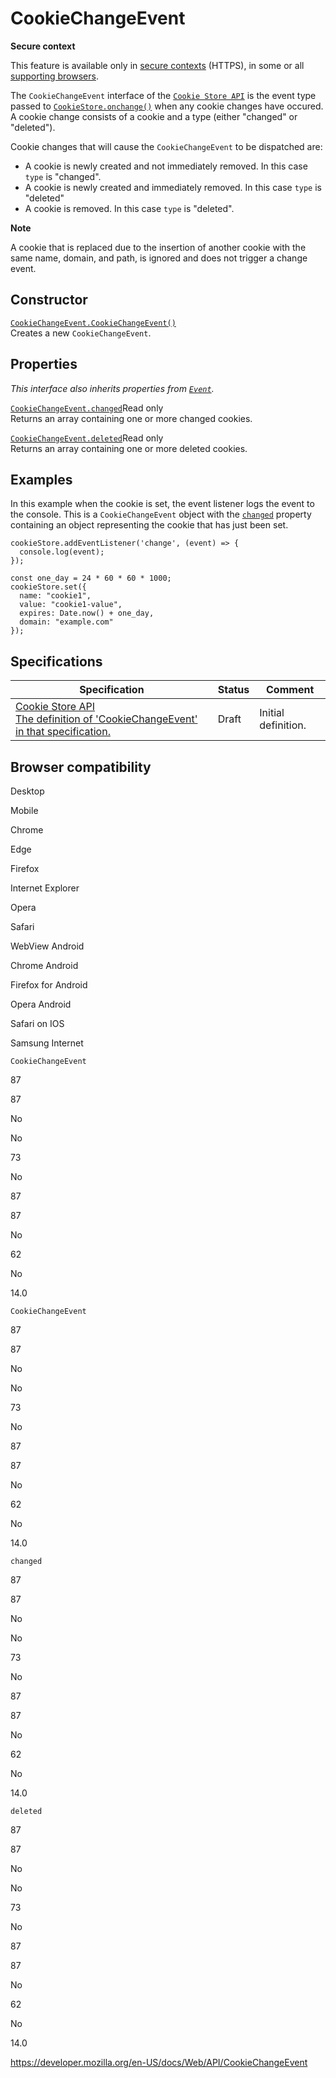 # CookieChangeEvent

**Secure context**

This feature is available only in [secure contexts](https://developer.mozilla.org/en-US/docs/Web/Security/Secure_Contexts) (HTTPS), in some or all [supporting browsers](#browser_compatibility).

The `CookieChangeEvent` interface of the [`Cookie Store API`](cookie_store_api) is the event type passed to [`CookieStore.onchange()`](cookiestore/onchange) when any cookie changes have occured. A cookie change consists of a cookie and a type (either "changed" or "deleted").

Cookie changes that will cause the `CookieChangeEvent` to be dispatched are:

- A cookie is newly created and not immediately removed. In this case `type` is "changed".
- A cookie is newly created and immediately removed. In this case `type` is "deleted"
- A cookie is removed. In this case `type` is "deleted".

**Note**

A cookie that is replaced due to the insertion of another cookie with the same name, domain, and path, is ignored and does not trigger a change event.

## Constructor

[`CookieChangeEvent.CookieChangeEvent()`](cookiechangeevent/cookiechangeevent)  
Creates a new `CookieChangeEvent`.

## Properties

_This interface also inherits properties from [`Event`](event)._

[`CookieChangeEvent.changed`](cookiechangeevent/changed)<span class="badge inline readonly">Read only </span>  
Returns an array containing one or more changed cookies.

[`CookieChangeEvent.deleted`](cookiechangeevent/deleted)<span class="badge inline readonly">Read only </span>  
Returns an array containing one or more deleted cookies.

## Examples

In this example when the cookie is set, the event listener logs the event to the console. This is a `CookieChangeEvent` object with the [`changed`](cookiechangeevent/changed) property containing an object representing the cookie that has just been set.

    cookieStore.addEventListener('change', (event) => {
      console.log(event);
    });

    const one_day = 24 * 60 * 60 * 1000;
    cookieStore.set({
      name: "cookie1",
      value: "cookie1-value",
      expires: Date.now() + one_day,
      domain: "example.com"
    });

## Specifications

<table><thead><tr class="header"><th>Specification</th><th>Status</th><th>Comment</th></tr></thead><tbody><tr class="odd"><td><a href="https://wicg.github.io/cookie-store/#CookieChangeEvent">Cookie Store API<br />
<span class="small">The definition of 'CookieChangeEvent' in that specification.</span></a></td><td><span class="spec-draft">Draft</span></td><td>Initial definition.</td></tr></tbody></table>

## Browser compatibility

Desktop

Mobile

Chrome

Edge

Firefox

Internet Explorer

Opera

Safari

WebView Android

Chrome Android

Firefox for Android

Opera Android

Safari on IOS

Samsung Internet

`CookieChangeEvent`

87

87

No

No

73

No

87

87

No

62

No

14.0

`CookieChangeEvent`

87

87

No

No

73

No

87

87

No

62

No

14.0

`changed`

87

87

No

No

73

No

87

87

No

62

No

14.0

`deleted`

87

87

No

No

73

No

87

87

No

62

No

14.0

<a href="https://developer.mozilla.org/en-US/docs/Web/API/CookieChangeEvent" class="_attribution-link">https://developer.mozilla.org/en-US/docs/Web/API/CookieChangeEvent</a>
